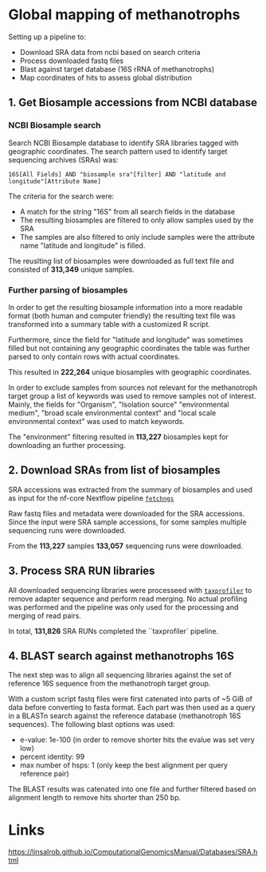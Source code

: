 # Global mapping of methanotrophs
Setting up a pipeline to:
- Download SRA data from ncbi based on search criteria
- Process downloaded fastq files
- Blast against target database (16S rRNA of methanotrophs)
- Map coordinates of hits to assess global distribution

## 1. Get Biosample accessions from NCBI database
### NCBI Biosample search
Search NCBI Biosample database to identify SRA libraries tagged with geographic coordinates. The search pattern used to identify target sequencing archives (SRAs) was:
```
16S[All Fields] AND "biosample sra"[filter] AND "latitude and longitude"[Attribute Name]
```

The criteria for the search were:
- A match for the string "16S" from all search fields in the database
- The resulting biosamples are filtered to only allow samples used by the SRA
- The samples are also filtered to only include samples were the attribute name "latitude and longitude" is filled.

The reuslting list of biosamples were downloaded as full text file and consisted of **313,349** unique samples.

### Further parsing of biosamples
In order to get the resulting biosample information into a more readable format (both human and computer friendly) the resulting text file was transformed into a summary table with a customized R script.  
  
Furthermore, since the field for "latitude and longitude" was sometimes filled but not containing any geographic coordinates the table was further parsed to only contain rows with actual coordinates.

This resulted in **222,264** unique biosamples with geographic coordinates.

In order to exclude samples from sources not relevant for the methanotroph target group a list of keywords was used to remove samples not of interest. 
Mainly, the fields for "Organism", "Isolation source" "environmental medium", "broad scale environmental context" and "local scale environmental context" was used to match keywords.

The "environment" filtering resulted in **113,227** biosamples kept for downloading an further processing.

## 2. Download SRAs from list of biosamples
SRA accessions was extracted from the summary of biosamples and used as input for the nf-core Nextflow pipeline [`fetchngs`](https://nf-co.re/fetchngs/1.12.0/)

Raw fastq files and metadata were downloaded for the SRA accessions. Since the input were SRA sample accessions, for some samples multiple sequencing runs were downloaded.
  
From the **113,227** samples **133,057** sequencing runs were downloaded.


## 3. Process SRA RUN libraries
All downloaded sequencing libraries were processeed with [`taxprofiler`](https://nf-co.re/taxprofiler/1.1.7/) to remove adapter sequence and perform read merging. No actual profiling was performed and the pipeline was only used for the processing and merging of read pairs.

In total, **131,826** SRA RUNs completed the ``taxprofiler` pipeline. 

## 4. BLAST search against methanotrophs 16S
The next step was to align all sequencing libraries against the set of reference 16S sequence from the methanotroph target group. 

With a custom script fastq files were first catenated into parts of ~5 GiB of data before converting to fasta format. Each part was then used as a query in a BLASTn search against the reference database (methanotroph 16S sequences). The following blast options was used:
* e-value: 1e-100 (in order to remove shorter hits the evalue was set very low)
* percent identity: 99
* max number of hsps: 1 (only keep the best alignment per query reference pair)

The BLAST results was catenated into one file and further filtered based on alignment length to remove hits shorter than 250 bp.







# Links
https://linsalrob.github.io/ComputationalGenomicsManual/Databases/SRA.html
